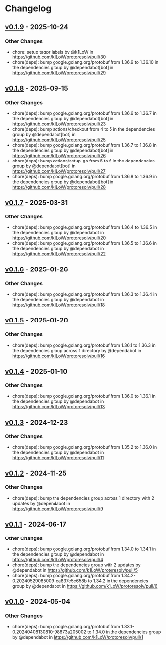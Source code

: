 # Changelog

## [v0.1.9](https://github.com/k1LoW/protoresolv/compare/v0.1.8...v0.1.9) - 2025-10-24
### Other Changes
- chore: setup tagpr labels by @k1LoW in https://github.com/k1LoW/protoresolv/pull/30
- chore(deps): bump google.golang.org/protobuf from 1.36.9 to 1.36.10 in the dependencies group by @dependabot[bot] in https://github.com/k1LoW/protoresolv/pull/29

## [v0.1.8](https://github.com/k1LoW/protoresolv/compare/v0.1.7...v0.1.8) - 2025-09-15
### Other Changes
- chore(deps): bump google.golang.org/protobuf from 1.36.6 to 1.36.7 in the dependencies group by @dependabot[bot] in https://github.com/k1LoW/protoresolv/pull/23
- chore(deps): bump actions/checkout from 4 to 5 in the dependencies group by @dependabot[bot] in https://github.com/k1LoW/protoresolv/pull/25
- chore(deps): bump google.golang.org/protobuf from 1.36.7 to 1.36.8 in the dependencies group by @dependabot[bot] in https://github.com/k1LoW/protoresolv/pull/26
- chore(deps): bump actions/setup-go from 5 to 6 in the dependencies group by @dependabot[bot] in https://github.com/k1LoW/protoresolv/pull/27
- chore(deps): bump google.golang.org/protobuf from 1.36.8 to 1.36.9 in the dependencies group by @dependabot[bot] in https://github.com/k1LoW/protoresolv/pull/28

## [v0.1.7](https://github.com/k1LoW/protoresolv/compare/v0.1.6...v0.1.7) - 2025-03-31
### Other Changes
- chore(deps): bump google.golang.org/protobuf from 1.36.4 to 1.36.5 in the dependencies group by @dependabot in https://github.com/k1LoW/protoresolv/pull/20
- chore(deps): bump google.golang.org/protobuf from 1.36.5 to 1.36.6 in the dependencies group by @dependabot in https://github.com/k1LoW/protoresolv/pull/22

## [v0.1.6](https://github.com/k1LoW/protoresolv/compare/v0.1.5...v0.1.6) - 2025-01-26
### Other Changes
- chore(deps): bump google.golang.org/protobuf from 1.36.3 to 1.36.4 in the dependencies group by @dependabot in https://github.com/k1LoW/protoresolv/pull/18

## [v0.1.5](https://github.com/k1LoW/protoresolv/compare/v0.1.4...v0.1.5) - 2025-01-20
### Other Changes
- chore(deps): bump google.golang.org/protobuf from 1.36.1 to 1.36.3 in the dependencies group across 1 directory by @dependabot in https://github.com/k1LoW/protoresolv/pull/16

## [v0.1.4](https://github.com/k1LoW/protoresolv/compare/v0.1.3...v0.1.4) - 2025-01-10
### Other Changes
- chore(deps): bump google.golang.org/protobuf from 1.36.0 to 1.36.1 in the dependencies group by @dependabot in https://github.com/k1LoW/protoresolv/pull/13

## [v0.1.3](https://github.com/k1LoW/protoresolv/compare/v0.1.2...v0.1.3) - 2024-12-23
### Other Changes
- chore(deps): bump google.golang.org/protobuf from 1.35.2 to 1.36.0 in the dependencies group by @dependabot in https://github.com/k1LoW/protoresolv/pull/11

## [v0.1.2](https://github.com/k1LoW/protoresolv/compare/v0.1.1...v0.1.2) - 2024-11-25
### Other Changes
- chore(deps): bump the dependencies group across 1 directory with 2 updates by @dependabot in https://github.com/k1LoW/protoresolv/pull/9

## [v0.1.1](https://github.com/k1LoW/protoresolv/compare/v0.1.0...v0.1.1) - 2024-06-17
### Other Changes
- chore(deps): bump google.golang.org/protobuf from 1.34.0 to 1.34.1 in the dependencies group by @dependabot in https://github.com/k1LoW/protoresolv/pull/4
- chore(deps): bump the dependencies group with 2 updates by @dependabot in https://github.com/k1LoW/protoresolv/pull/5
- chore(deps): bump google.golang.org/protobuf from 1.34.2-0.20240529085009-ca837e5c658b to 1.34.2 in the dependencies group by @dependabot in https://github.com/k1LoW/protoresolv/pull/6

## [v0.1.0](https://github.com/k1LoW/protoresolv/commits/v0.1.0) - 2024-05-04
### Other Changes
- chore(deps): bump google.golang.org/protobuf from 1.33.1-0.20240408130810-98873a205002 to 1.34.0 in the dependencies group by @dependabot in https://github.com/k1LoW/protoresolv/pull/1
